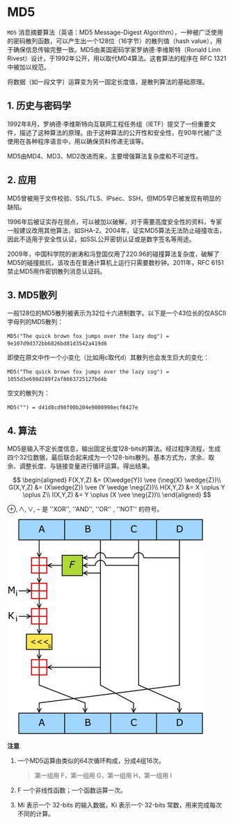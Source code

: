 # MD5

`MD5` 消息摘要算法（英语：MD5 Message-Digest Algorithm），一种被广泛使用的密码散列函数，可以产生出一个128位（16字节）的散列值（hash value），用于确保信息传输完整一致。MD5由美国密码学家罗纳德·李维斯特（Ronald Linn Rivest）设计，于1992年公开，用以取代MD4算法。这套算法的程序在 RFC 1321 中被加以规范。

将数据（如一段文字）运算变为另一固定长度值，是散列算法的基础原理。



## 1. 历史与密码学

1992年8月，罗纳德·李维斯特向互联网工程任务组（IETF）提交了一份重要文件，描述了这种算法的原理。由于这种算法的公开性和安全性，在90年代被广泛使用在各种程序语言中，用以确保资料传递无误等。

MD5由MD4、MD3、MD2改进而来，主要增强算法复杂度和不可逆性。



## 2. 应用

MD5曾被用于文件校验、SSL/TLS、IPsec、SSH，但MD5早已被发现有明显的缺陷。

1996年后被证实存在弱点，可以被加以破解，对于需要高度安全性的资料，专家一般建议改用其他算法，如SHA-2。2004年，证实MD5算法无法防止碰撞攻击，因此不适用于安全性认证，如SSL公开密钥认证或是数字签名等用途。

2009年，中国科学院的谢涛和冯登国仅用了220.96的碰撞算法复杂度，破解了MD5的碰撞抵抗，该攻击在普通计算机上运行只需要数秒钟。2011年，RFC 6151 禁止MD5用作密钥散列消息认证码。



## 3. MD5散列

一般128位的MD5散列被表示为32位十六进制数字。以下是一个43位长的仅ASCII字母列的MD5散列：

`MD5("The quick brown fox jumps over the lazy dog") = 9e107d9d372bb6826bd81d3542a419d6`

即使在原文中作一个小变化（比如用c取代d）其散列也会发生巨大的变化：

`MD5("The quick brown fox jumps over the lazy cog") = 1055d3e698d289f2af8663725127bd4b`

空文的散列为：

`MD5("") = d41d8cd98f00b204e9800998ecf8427e`



## 4. 算法 

MD5是输入不定长度信息，输出固定长度128-bits的算法。经过程序流程，生成四个32位数据，最后联合起来成为一个128-bits散列。基本方式为，求余、取余、调整长度、与链接变量进行循环运算。得出结果。

$$
\begin{aligned}
    F(X,Y,Z) &= (X\wedge{Y}) \vee (\neg{X} \wedge{Z})\\
    G(X,Y,Z) &= (X\wedge{Z}) \vee (Y \wedge \neg{Z})\\
    H(X,Y,Z) &= X \oplus Y \oplus Z\\
    I(X,Y,Z) &= Y \oplus (X \vee \neg{Z})\\
\end{aligned}
$$

$\oplus, \wedge, \vee, \neg$ 是 ''XOR'', ''AND'', ''OR'' , ''NOT'' 的符号。

![](./image/md5_principle.png)

**注意**

1. 一个MD5运算由类似的64次循环构成，分成4组16次。

   > 第一组用 F，第一组用 G，第一组用 H，第一组用 I

2. F 一个非线性函数；一个函数运算一次。

3. Mi 表示一个 32-bits 的输入数据，Ki 表示一个 32-bits 常数，用来完成每次不同的计算。
